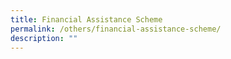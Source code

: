 ```yaml
---
title: Financial Assistance Scheme
permalink: /others/financial-assistance-scheme/
description: ""
---
```

